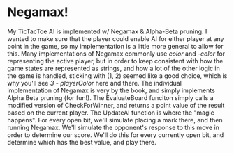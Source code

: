 # Negamax!

My TicTacToe AI is implemented w/ Negamax & Alpha-Beta pruning. I wanted to make sure that the player could enable AI for either player at any point in the game, so my implementation is a little more general to allow for this. Many implementations of Negamax commonly use *color* and *-color* for representing the active player, but in order to keep consistent with how the game states are represented as strings, and how a lot of the other logic in the game is handled, sticking with (1, 2) seemed like a good choice, which is why you'll see *3 - playerColor* here and there. The individual implementation of Negamax is very by the book, and simply implements Alpha Beta pruning (for fun!). The EvaluateBoard funciton simply calls a modified version of CheckForWinner, and returns a point value of the result based on the current player. The UpdateAI function is where the "magic happens". For every open bit, we'll simulate placing a mark there, and then running Negamax. We'll simulate the opponent's response to this move in order to determine our score. We'll do this for every currently open bit, and determine which has the best value, and play there.